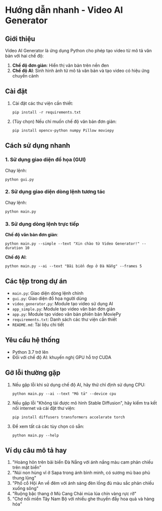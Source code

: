 # Hướng dẫn nhanh - Video AI Generator

## Giới thiệu

Video AI Generator là ứng dụng Python cho phép tạo video từ mô tả văn bản với hai chế độ:
1. **Chế độ đơn giản**: Hiển thị văn bản trên nền đen
2. **Chế độ AI**: Sinh hình ảnh từ mô tả văn bản và tạo video có hiệu ứng chuyển cảnh

## Cài đặt

1. Cài đặt các thư viện cần thiết:
   ```
   pip install -r requirements.txt
   ```

2. (Tùy chọn) Nếu chỉ muốn chế độ văn bản đơn giản:
   ```
   pip install opencv-python numpy Pillow moviepy
   ```

## Cách sử dụng nhanh

### 1. Sử dụng giao diện đồ họa (GUI)

Chạy lệnh:
```
python gui.py
```

### 2. Sử dụng giao diện dòng lệnh tương tác

Chạy lệnh:
```
python main.py
```

### 3. Sử dụng dòng lệnh trực tiếp

**Chế độ văn bản đơn giản**:
```
python main.py --simple --text "Xin chào từ Video Generator!" --duration 10
```

**Chế độ AI**:
```
python main.py --ai --text "Bãi biển đẹp ở Đà Nẵng" --frames 5
```

## Các tệp trong dự án

- `main.py`: Giao diện dòng lệnh chính
- `gui.py`: Giao diện đồ họa người dùng 
- `video_generator.py`: Module tạo video sử dụng AI
- `app_simple.py`: Module tạo video văn bản đơn giản
- `app.py`: Module tạo video văn bản phiên bản MoviePy
- `requirements.txt`: Danh sách các thư viện cần thiết
- `README.md`: Tài liệu chi tiết

## Yêu cầu hệ thống

- Python 3.7 trở lên
- Đối với chế độ AI: khuyến nghị GPU hỗ trợ CUDA

## Gỡ lỗi thường gặp

1. Nếu gặp lỗi khi sử dụng chế độ AI, hãy thử chỉ định sử dụng CPU:
   ```
   python main.py --ai --text "Mô tả" --device cpu
   ```

2. Nếu gặp lỗi "Không tải được mô hình Stable Diffusion", hãy kiểm tra kết nối internet và cài đặt thư viện:
   ```
   pip install diffusers transformers accelerate torch
   ```

3. Để xem tất cả các tùy chọn có sẵn:
   ```
   python main.py --help
   ```

## Ví dụ câu mô tả hay

1. "Hoàng hôn trên bãi biển Đà Nẵng với ánh nắng màu cam phản chiếu trên mặt biển"
2. "Núi non hùng vĩ ở Sapa trong ánh bình minh, có sương mù bao phủ thung lũng"
3. "Phố cổ Hội An về đêm với ánh sáng đèn lồng đủ màu sắc phản chiếu xuống sông"
4. "Ruộng bậc thang ở Mù Cang Chải mùa lúa chín vàng rực rỡ"
5. "Chợ nổi miền Tây Nam Bộ với nhiều ghe thuyền đầy hoa quả và hàng hóa"
